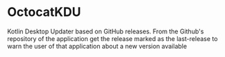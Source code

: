 # OctocatKDU
Kotlin Desktop Updater based on GitHub releases. From the Github's repository of the application get the release marked as the last-release to warn the user of that application about a new version available
